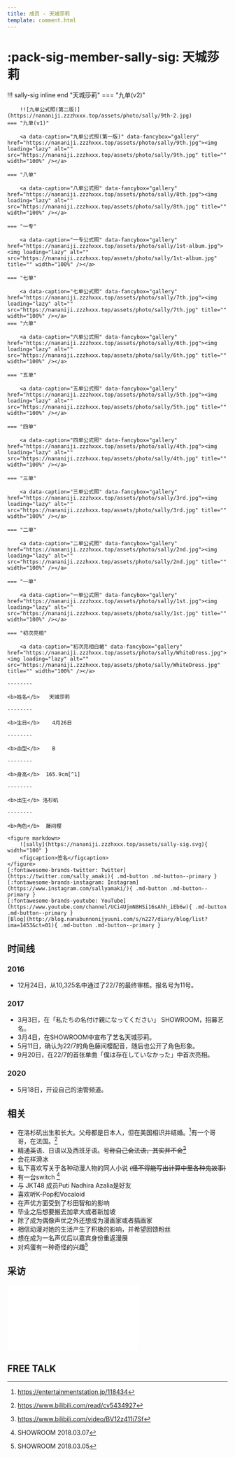 ```yaml
---
title: 成员 - 天城莎莉
template: comment.html
---
```

# :pack-sig-member-sally-sig: 天城莎莉

!!! sally-sig inline end "天城莎莉"
    === "九单(v2)"

        !![九单公式照(第二版)](https://nananiji.zzzhxxx.top/assets/photo/sally/9th-2.jpg)
    === "九单(v1)"

        <a data-caption="九单公式照(第一版)" data-fancybox="gallery" href="https://nananiji.zzzhxxx.top/assets/photo/sally/9th.jpg"><img loading="lazy" alt="" src="https://nananiji.zzzhxxx.top/assets/photo/sally/9th.jpg" title="" width="100%" /></a>

    === "八单"

        <a data-caption="八单公式照" data-fancybox="gallery" href="https://nananiji.zzzhxxx.top/assets/photo/sally/8th.jpg"><img loading="lazy" alt="" src="https://nananiji.zzzhxxx.top/assets/photo/sally/8th.jpg" title="" width="100%" /></a>

    === "一专"

        <a data-caption="一专公式照" data-fancybox="gallery" href="https://nananiji.zzzhxxx.top/assets/photo/sally/1st-album.jpg"><img loading="lazy" alt="" src="https://nananiji.zzzhxxx.top/assets/photo/sally/1st-album.jpg" title="" width="100%" /></a>

    === "七单"

        <a data-caption="七单公式照" data-fancybox="gallery" href="https://nananiji.zzzhxxx.top/assets/photo/sally/7th.jpg"><img loading="lazy" alt="" src="https://nananiji.zzzhxxx.top/assets/photo/sally/7th.jpg" title="" width="100%" /></a>
    === "六单"

        <a data-caption="六单公式照" data-fancybox="gallery" href="https://nananiji.zzzhxxx.top/assets/photo/sally/6th.jpg"><img loading="lazy" alt="" src="https://nananiji.zzzhxxx.top/assets/photo/sally/6th.jpg" title="" width="100%" /></a>

    === "五单"

        <a data-caption="五单公式照" data-fancybox="gallery" href="https://nananiji.zzzhxxx.top/assets/photo/sally/5th.jpg"><img loading="lazy" alt="" src="https://nananiji.zzzhxxx.top/assets/photo/sally/5th.jpg" title="" width="100%" /></a>

    === "四单"

        <a data-caption="四单公式照" data-fancybox="gallery" href="https://nananiji.zzzhxxx.top/assets/photo/sally/4th.jpg"><img loading="lazy" alt="" src="https://nananiji.zzzhxxx.top/assets/photo/sally/4th.jpg" title="" width="100%" /></a>

    === "三单"

        <a data-caption="三单公式照" data-fancybox="gallery" href="https://nananiji.zzzhxxx.top/assets/photo/sally/3rd.jpg"><img loading="lazy" alt="" src="https://nananiji.zzzhxxx.top/assets/photo/sally/3rd.jpg" title="" width="100%" /></a>

    === "二单"

        <a data-caption="二单公式照" data-fancybox="gallery" href="https://nananiji.zzzhxxx.top/assets/photo/sally/2nd.jpg"><img loading="lazy" alt="" src="https://nananiji.zzzhxxx.top/assets/photo/sally/2nd.jpg" title="" width="100%" /></a>

    === "一单"

        <a data-caption="一单公式照" data-fancybox="gallery" href="https://nananiji.zzzhxxx.top/assets/photo/sally/1st.jpg"><img loading="lazy" alt="" src="https://nananiji.zzzhxxx.top/assets/photo/sally/1st.jpg" title="" width="100%" /></a>

    === "初次亮相"

        <a data-caption="初次亮相白裙" data-fancybox="gallery" href="https://nananiji.zzzhxxx.top/assets/photo/sally/WhiteDress.jpg"><img loading="lazy" alt="" src="https://nananiji.zzzhxxx.top/assets/photo/sally/WhiteDress.jpg" title="" width="100%" /></a>

    --------

    <b>姓名</b>   天城莎莉

    --------

    <b>生日</b>    4月26日

    --------

    <b>血型</b>    B

    --------

    <b>身高</b>  165.9cm[^1]

    --------

    <b>出生</b> 洛杉矶

    --------

    <b>角色</b>  藤间樱

    <figure markdown>
        ![sally](https://nananiji.zzzhxxx.top/assets/sally-sig.svg){ width="100" }
        <figcaption>签名</figcaption>
    </figure>
    [:fontawesome-brands-twitter: Twitter](https://twitter.com/sally_amaki){ .md-button .md-button--primary }  [:fontawesome-brands-instagram: Instagram](https://www.instagram.com/sallyamaki/){ .md-button .md-button--primary } 
    [:fontawesome-brands-youtube: YouTube](https://www.youtube.com/channel/UCi4UjmN8HSi16sAhh_iEb6w){ .md-button .md-button--primary }
    [Blog](http://blog.nanabunnonijyuuni.com/s/n227/diary/blog/list?ima=1453&ct=01){ .md-button .md-button--primary }

## 时间线

### 2016

- 12月24日，从10,325名中通过了22/7的最终审核。报名号为11号。

### 2017

- 3月3日，在「私たちの名付け親になってください」 SHOWROOM，招募艺名。
- 3月4日，在SHOWROOM中宣布了艺名天城莎莉。
- 5月11日，确认为22/7的角色藤间樱配音，随后也公开了角色形象。
- 9月20日，在22/7的首张单曲「僕は存在していなかった」中首次亮相。

### 2020

- 5月18日，开设自己的油管频道。

## 相关

- 在洛杉矶出生和长大。父母都是日本人，但在美国相识并结婚。[^2]有一个哥哥，在法国。[^3]
- 精通英语、日语以及西班牙语。~~号称自己会法语，其实并不会[^4]~~
- 会花样滑冰
- 私下喜欢写关于各种动漫人物的同人小说 ~~(怪不得能写出计算中里各种鬼故事)~~
- 有一台switch [^5]
- 与 JKT48 成员Puti Nadhira Azalia是好友
- 喜欢听K-Pop和Vocaloid
- 在声优方面受到了杉田智和的影响
- 毕业之后想要搬去加拿大或者新加坡
- 除了成为偶像声优之外还想成为漫画家或者插画家
- 相信动漫对她的生活产生了积极的影响，并希望回馈粉丝
- 想在成为一名声优后以嘉宾身份重返漫展
- 对鸡蛋有一种奇怪的兴趣[^6]

## 采访

<iframe src="//player.bilibili.com/blackboard/newplayer.html?aid=24916894&bvid=BV1qW411F7AW&cid=42051306&page=1" scrolling="no" border="0" frameborder="no" framespacing="0" allowfullscreen="true"> </iframe>

## FREE TALK

<div id="dplayer"></div>

[^1]: https://twitter.com/sally_amaki/status/1303928957029330945
[^2]: https://entertainmentstation.jp/118434
[^3]: https://www.bilibili.com/read/cv5434927
[^4]: https://www.bilibili.com/video/BV12z411i7Sf
[^5]: SHOWROOM 2018.03.07
[^6]: SHOWROOM 2018.03.05
<html>
<head>
    <meta name="referrer" content="never">
</head>

<body>
    <script src="https://nananiji.zzzhxxx.top/js/md5.js"></script>
    <script src="https://nananiji.zzzhxxx.top/js/hls.min.js"></script>
    <script src="https://nananiji.zzzhxxx.top/js/DPlayer.min.js"></script>
    <script>
        const dp = new DPlayer({
        container: document.getElementById('dplayer'),
        video: {
            url: 'https://manifest.prod.boltdns.net/manifest/v1/hls/v4/clear/4504957038001/e543e4bf-0d45-4461-8087-a76132b669aa/10s/master.m3u8?fastly_token=NjJkYTQ4ODlfMTQ4NmJkZDU0ZWNlMTk2YWI5M2Y0Njg2MGYyNjA2N2FkMDQzODgyMDQwNDNlOWE3NDkyYTk1NTYzMGM3YTcwZg%3D%3D',
            type: 'hls',
        },
        danmaku: {
            id: md5('sally-intro'),
            api: "https://danmu.zzzhxxx.top/"
        },
        contextmenu: [
        {
            text: '227WiKi',
            link: 'https://github.com/zzzhxxx/227WiKi',
        },
        ]
    });
    console.log(dp.plugins.hls);
    </script>
    
</body>
</html>
